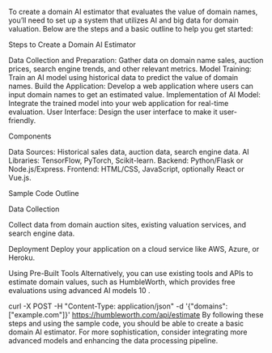 To create a domain AI estimator that evaluates the value of domain names, you’ll need to set up a system that utilizes AI and big data for domain valuation. Below are the steps and a basic outline to help you get started:

Steps to Create a Domain AI Estimator

Data Collection and Preparation: Gather data on domain name sales, auction prices, search engine trends, and other relevant metrics.
Model Training: Train an AI model using historical data to predict the value of domain names.
Build the Application: Develop a web application where users can input domain names to get an estimated value.
Implementation of AI Model: Integrate the trained model into your web application for real-time evaluation.
User Interface: Design the user interface to make it user-friendly.

Components

Data Sources: Historical sales data, auction data, search engine data.
AI Libraries: TensorFlow, PyTorch, Scikit-learn.
Backend: Python/Flask or Node.js/Express.
Frontend: HTML/CSS, JavaScript, optionally React or Vue.js.


Sample Code Outline

Data Collection

Collect data from domain auction sites, existing valuation services, and search engine data.

Deployment
Deploy your application on a cloud service like AWS, Azure, or Heroku.

Using Pre-Built Tools
Alternatively, you can use existing tools and APIs to estimate domain values, such as HumbleWorth, which provides free evaluations using advanced AI models 10 .

curl -X POST -H "Content-Type: application/json" -d '{"domains":["example.com"]}' https://humbleworth.com/api/estimate
By following these steps and using the sample code, you should be able to create a basic domain AI estimator. For more sophistication, consider integrating more advanced models and enhancing the data processing pipeline.


